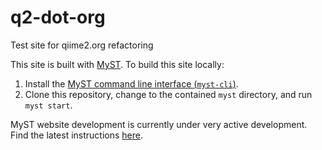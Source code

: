 # q2-dot-org
Test site for qiime2.org refactoring

This site is built with [MyST](https://myst-tools.org/). To build this site locally:

1. Install the [MyST command line interface (`myst-cli`)](https://myst-tools.org/docs/mystjs/quickstart#installing-the-myst-cli).
2. Clone this repository, change to the contained `myst` directory, and run `myst start`.

MyST website development is currently under very active development. Find the latest instructions [here](https://myst-tools.org/docs/mystjs/quickstart-myst-websites).